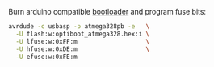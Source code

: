 Burn arduino compatible [bootloader](https://github.com/Optiboot/optiboot) and program fuse bits:

```bash
avrdude -c usbasp -p atmega328pb -e   \
  -U flash:w:optiboot_atmega328.hex:i \
  -U lfuse:w:0xFF:m                   \
  -U hfuse:w:0xDE:m                   \
  -U efuse:w:0xFE:m
```
